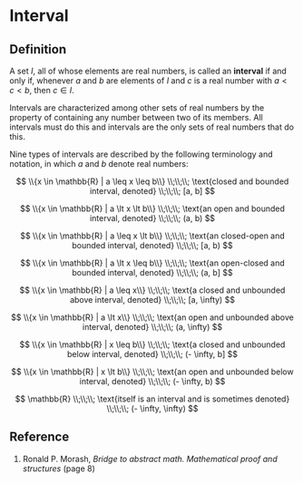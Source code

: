 # Interval

## Definition

A set $I$, all of whose elements are real numbers, is called an **interval** if and only if, whenever $a$ and $b$ are elements of $I$ and $c$ is a real number with $a \lt c \lt b$, then $c \in I$.

Intervals are characterized among other sets of real numbers by the property of containing any number between two of its members. All intervals must do this and intervals are the only sets of real numbers that do this.

Nine types of intervals are described by the following terminology and notation, in which $a$ and $b$ denote real numbers:

$$
\\{x \in \mathbb{R} | a \leq x \leq b\\}
\\;\\;\\;
\text{closed and bounded interval, denoted}
\\;\\;\\;
[a, b]
$$

$$
\\{x \in \mathbb{R} | a \lt x \lt b\\}
\\;\\;\\;
\text{an open and bounded interval, denoted}
\\;\\;\\;
(a, b)
$$

$$
\\{x \in \mathbb{R} | a \leq x \lt b\\}
\\;\\;\\;
\text{an closed-open and bounded interval, denoted}
\\;\\;\\;
[a, b)
$$

$$
\\{x \in \mathbb{R} | a \lt x \leq b\\}
\\;\\;\\;
\text{an open-closed and bounded interval, denoted}
\\;\\;\\;
(a, b]
$$

$$
\\{x \in \mathbb{R} | a \leq x\\}
\\;\\;\\;
\text{a closed and unbounded above interval, denoted}
\\;\\;\\;
[a, \infty)
$$

$$
\\{x \in \mathbb{R} | a \lt x\\}
\\;\\;\\;
\text{an open and unbounded above interval, denoted}
\\;\\;\\;
(a, \infty)
$$

$$
\\{x \in \mathbb{R} | x \leq b\\}
\\;\\;\\;
\text{a closed and unbounded below interval, denoted}
\\;\\;\\;
(- \infty, b]
$$

$$
\\{x \in \mathbb{R} | x \lt b\\}
\\;\\;\\;
\text{an open and unbounded below interval, denoted}
\\;\\;\\;
(- \infty, b)
$$

$$
\mathbb{R}
\\;\\;\\;
\text{itself is an interval and is sometimes denoted}
\\;\\;\\;
(- \infty, \infty)
$$

## Reference

1. Ronald P. Morash, *Bridge to abstract math. Mathematical proof and structures* (page 8)